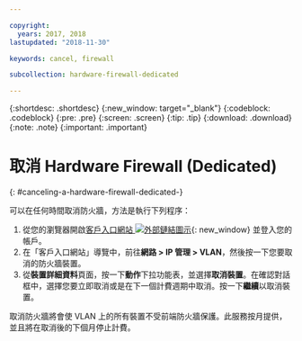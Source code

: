 ```yaml
---

copyright:
  years: 2017, 2018
lastupdated: "2018-11-30"

keywords: cancel, firewall

subcollection: hardware-firewall-dedicated

---
```


{:shortdesc: .shortdesc}
{:new_window: target="_blank"}
{:codeblock: .codeblock}
{:pre: .pre}
{:screen: .screen}
{:tip: .tip}
{:download: .download}
{:note: .note}
{:important: .important}

# 取消 Hardware Firewall (Dedicated)
{: #canceling-a-hardware-firewall-dedicated-}

可以在任何時間取消防火牆，方法是執行下列程序：

1. 從您的瀏覽器開啟[客戶入口網站 ![外部鏈結圖示](../../icons/launch-glyph.svg "外部鏈結圖示")](https://control.softlayer.com/){: new_window} 並登入您的帳戶。
2. 在「客戶入口網站」導覽中，前往**網路 > IP 管理 > VLAN**，然後按一下您要取消的防火牆裝置。
3. 從**裝置詳細資料**頁面，按一下**動作**下拉功能表，並選擇**取消裝置**。在確認對話框中，選擇您要立即取消或是在下一個計費週期中取消。按一下**繼續**以取消裝置。

取消防火牆將會使 VLAN 上的所有裝置不受前端防火牆保護。此服務按月提供，並且將在取消後的下個月停止計費。
